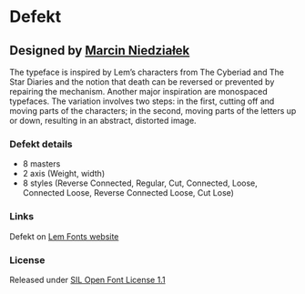 # Defekt
## Designed by [Marcin Niedziałek](https://www.instagram.com/marcin.niedzialek/)

 The typeface is inspired by Lem’s characters from The Cyberiad and The Star Diaries and the notion that death can be reversed or prevented by repairing the mechanism. Another major inspiration are monospaced typefaces. The variation involves two steps: in the first, cutting off and moving parts of the characters; in the second, moving parts of the letters up or down, resulting in an abstract, distorted image.

### Defekt details
- 8 masters
- 2 axis (Weight, width)
- 8 styles (Reverse Connected, Regular, Cut, Connected, Loose, Connected Loose, Reverse Connected Loose, Cut Lose)

### Links

Defekt on [Lem Fonts website](https://lemfont.xyz/defekt/)

### License

Released under [SIL Open Font License 1.1](https://scripts.sil.org/cms/scripts/page.php?site_id=nrsi&id=ofl)
